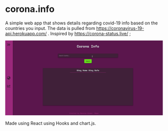 # corona.info

A simple web app that shows details regarding covid-19 info based on the countries you input.
The data is pulled from https://coronavirus-19-api.herokuapp.com/ .
Inspired by https://corona-status.live/ ;


![Corona.info Demo](src/images/gifs/demo.gif)

Made using React using Hooks and chart.js.
